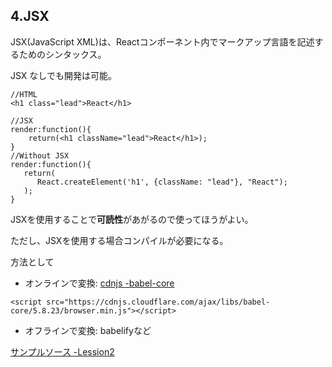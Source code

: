 
## 4.JSX
JSX(JavaScript XML)は、Reactコンポーネント内でマークアップ言語を記述するためのシンタックス。

JSX なしでも開発は可能。

```
//HTML
<h1 class="lead">React</h1>

//JSX
render:function(){
    return(<h1 className="lead">React</h1>);
}
//Without JSX
render:function(){
   return(
      React.createElement('h1', {className: "lead"}, "React");
   );
}
```

JSXを使用することで**可読性**があがるので使ってほうがよい。

ただし、JSXを使用する場合コンパイルが必要になる。

方法として
- オンラインで変換: [cdnjs -babel-core](https://cdnjs.com/libraries/babel-core)

```
<script src="https://cdnjs.cloudflare.com/ajax/libs/babel-core/5.8.23/browser.min.js"></script>
```

- オフラインで変換: babelifyなど

[サンプルソース -Lession2](https://dl.dropboxusercontent.com/u/23360824/lt/react.js_lession/lession2/index.html)
